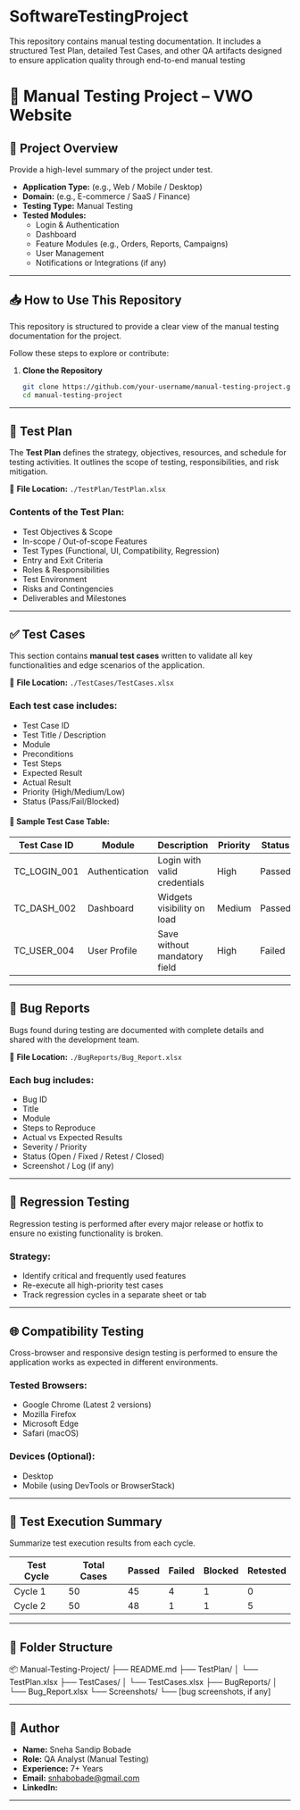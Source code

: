 # SoftwareTestingProject
This repository contains manual testing documentation. It includes a structured Test Plan, detailed Test Cases, and other QA artifacts designed to ensure application quality through end-to-end manual testing
# 🧪 Manual Testing Project – VWO Website

## 📌 Project Overview

Provide a high-level summary of the project under test.

- **Application Type:** (e.g., Web / Mobile / Desktop)
- **Domain:** (e.g., E-commerce / SaaS / Finance)
- **Testing Type:** Manual Testing
- **Tested Modules:**  
  - Login & Authentication  
  - Dashboard  
  - Feature Modules (e.g., Orders, Reports, Campaigns)  
  - User Management  
  - Notifications or Integrations (if any)

---
## 📥 How to Use This Repository

This repository is structured to provide a clear view of the manual testing documentation for the project.

Follow these steps to explore or contribute:

1. **Clone the Repository**
   ```bash
   git clone https://github.com/your-username/manual-testing-project.git
   cd manual-testing-project
---

## 🧭 Test Plan

The **Test Plan** defines the strategy, objectives, resources, and schedule for testing activities. It outlines the scope of testing, responsibilities, and risk mitigation.

📄 **File Location:** `./TestPlan/TestPlan.xlsx`

### Contents of the Test Plan:
- Test Objectives & Scope  
- In-scope / Out-of-scope Features  
- Test Types (Functional, UI, Compatibility, Regression)  
- Entry and Exit Criteria  
- Roles & Responsibilities  
- Test Environment  
- Risks and Contingencies  
- Deliverables and Milestones  

---

## ✅ Test Cases

This section contains **manual test cases** written to validate all key functionalities and edge scenarios of the application.

📄 **File Location:** `./TestCases/TestCases.xlsx`

### Each test case includes:
- Test Case ID  
- Test Title / Description  
- Module  
- Preconditions  
- Test Steps  
- Expected Result  
- Actual Result  
- Priority (High/Medium/Low)  
- Status (Pass/Fail/Blocked)  

#### 🧾 Sample Test Case Table:

| Test Case ID | Module       | Description                  | Priority | Status |
|--------------|--------------|------------------------------|----------|--------|
| TC_LOGIN_001 | Authentication | Login with valid credentials | High     | Passed |
| TC_DASH_002  | Dashboard     | Widgets visibility on load   | Medium   | Passed |
| TC_USER_004  | User Profile  | Save without mandatory field | High     | Failed |

---

## 🐞 Bug Reports

Bugs found during testing are documented with complete details and shared with the development team.

📄 **File Location:** `./BugReports/Bug_Report.xlsx`

### Each bug includes:
- Bug ID  
- Title  
- Module  
- Steps to Reproduce  
- Actual vs Expected Results  
- Severity / Priority  
- Status (Open / Fixed / Retest / Closed)  
- Screenshot / Log (if any)

---

## 🔁 Regression Testing

Regression testing is performed after every major release or hotfix to ensure no existing functionality is broken.

### Strategy:
- Identify critical and frequently used features
- Re-execute all high-priority test cases
- Track regression cycles in a separate sheet or tab

---

## 🌐 Compatibility Testing

Cross-browser and responsive design testing is performed to ensure the application works as expected in different environments.

### Tested Browsers:
- Google Chrome (Latest 2 versions)
- Mozilla Firefox
- Microsoft Edge
- Safari (macOS)

### Devices (Optional):
- Desktop
- Mobile (using DevTools or BrowserStack)

---

## 🧪 Test Execution Summary

Summarize test execution results from each cycle.

| Test Cycle | Total Cases | Passed | Failed | Blocked | Retested |
|------------|-------------|--------|--------|---------|----------|
| Cycle 1    | 50          | 45     | 4      | 1       | 0        |
| Cycle 2    | 50          | 48     | 1      | 1       | 5        |

---

## 📂 Folder Structure

📦 Manual-Testing-Project/
├── README.md
├── TestPlan/
│ └── TestPlan.xlsx
├── TestCases/
│ └── TestCases.xlsx
├── BugReports/
│ └── Bug_Report.xlsx
└── Screenshots/
└── [bug screenshots, if any]

---

## 👤 Author

- **Name:** Sneha Sandip Bobade
- **Role:** QA Analyst (Manual Testing)  
- **Experience:** 7+ Years  
- **Email:** snhabobade@gmail.com  
- **LinkedIn:**
---
